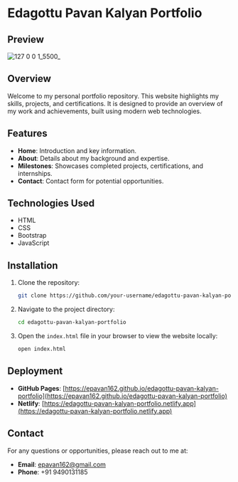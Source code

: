 # Edagottu Pavan Kalyan Portfolio

## Preview
![127 0 0 1_5500_](https://github.com/user-attachments/assets/af1e7e21-5a41-4387-8845-199f3d384159)


## Overview
Welcome to my personal portfolio repository. This website highlights my skills, projects, and certifications. It is designed to provide an overview of my work and achievements, built using modern web technologies.

## Features
- **Home**: Introduction and key information.
- **About**: Details about my background and expertise.
- **Milestones**: Showcases completed projects, certifications, and internships.
- **Contact**: Contact form for potential opportunities.

## Technologies Used
- HTML
- CSS
- Bootstrap
- JavaScript

## Installation
1. Clone the repository:
    ```bash
    git clone https://github.com/your-username/edagottu-pavan-kalyan-portfolio.git
    ```
2. Navigate to the project directory:
    ```bash
    cd edagottu-pavan-kalyan-portfolio
    ```
3. Open the `index.html` file in your browser to view the website locally:
    ```bash
    open index.html
    ```

## Deployment
- **GitHub Pages**: [https://epavan162.github.io/edagottu-pavan-kalyan-portfolio](https://epavan162.github.io/edagottu-pavan-kalyan-portfolio)
- **Netlify**: [https://edagottu-pavan-kalyan-portfolio.netlify.app](https://edagottu-pavan-kalyan-portfolio.netlify.app)

## Contact
For any questions or opportunities, please reach out to me at:
- **Email**: epavan162@gmail.com
- **Phone**: +91 9490131185
